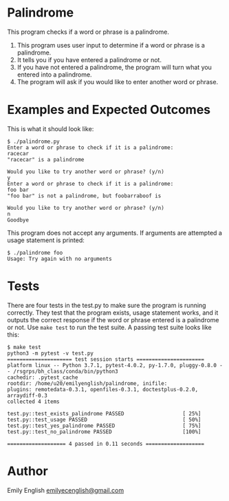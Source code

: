 # Palindrome
This program checks if a word or phrase is a palindrome.
1. This program uses user input to determine if a word or phrase is a palindrome. 
2. It tells you if you have entered a palindrome or not. 
3. If you have not entered a palindrome, the program will turn what you entered into a palindrome. 
4. The program will ask if you would like to enter another word or phrase.

# Examples and Expected Outcomes
This is what it should look like:
```
$ ./palindrome.py
Enter a word or phrase to check if it is a palindrome:
racecar
"racecar" is a palindrome

Would you like to try another word or phrase? (y/n)
y
Enter a word or phrase to check if it is a palindrome:
foo bar
"foo bar" is not a palindrome, but foobarraboof is

Would you like to try another word or phrase? (y/n)
n
Goodbye
```

This program does not accept any arguments. If arguments are attempted a usage statement is printed:
```
$ ./palindrome foo
Usage: Try again with no arguments
```

# Tests
There are four tests in the test.py to make sure the program is running correctly. They test that the program exists, usage statement works, and it outputs the correct response if the word or phrase entered is a palindrome or not. 
Use ```make test``` to run the test suite.
A passing test suite looks like this:
```
$ make test
python3 -m pytest -v test.py
===================== test session starts ======================
platform linux -- Python 3.7.1, pytest-4.0.2, py-1.7.0, pluggy-0.8.0 -- /rsgrps/bh_class/conda/bin/python3
cachedir: .pytest_cache
rootdir: /home/u20/emilyenglish/palindrome, inifile:
plugins: remotedata-0.3.1, openfiles-0.3.1, doctestplus-0.2.0, arraydiff-0.3
collected 4 items                                              

test.py::test_exists_palindrome PASSED                   [ 25%]
test.py::test_usage PASSED                               [ 50%]
test.py::test_yes_palindrome PASSED                      [ 75%]
test.py::test_no_palindrome PASSED                       [100%]

=================== 4 passed in 0.11 seconds ===================
```
# Author
Emily English emilyecenglish@gmail.com
